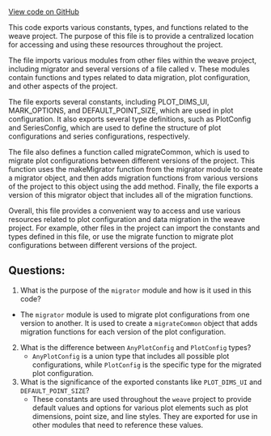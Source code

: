 [View code on GitHub](https://github.com/wandb/weave/weave-js/src/components/Panel2/PanelPlot/versions/index.ts)

This code exports various constants, types, and functions related to the weave project. The purpose of this file is to provide a centralized location for accessing and using these resources throughout the project.

The file imports various modules from other files within the weave project, including migrator and several versions of a file called v. These modules contain functions and types related to data migration, plot configuration, and other aspects of the project.

The file exports several constants, including PLOT_DIMS_UI, MARK_OPTIONS, and DEFAULT_POINT_SIZE, which are used in plot configuration. It also exports several type definitions, such as PlotConfig and SeriesConfig, which are used to define the structure of plot configurations and series configurations, respectively.

The file also defines a function called migrateCommon, which is used to migrate plot configurations between different versions of the project. This function uses the makeMigrator function from the migrator module to create a migrator object, and then adds migration functions from various versions of the project to this object using the add method. Finally, the file exports a version of this migrator object that includes all of the migration functions.

Overall, this file provides a convenient way to access and use various resources related to plot configuration and data migration in the weave project. For example, other files in the project can import the constants and types defined in this file, or use the migrate function to migrate plot configurations between different versions of the project.
## Questions: 
 1. What is the purpose of the `migrator` module and how is it used in this code?
   - The `migrator` module is used to migrate plot configurations from one version to another. It is used to create a `migrateCommon` object that adds migration functions for each version of the plot configuration.
2. What is the difference between `AnyPlotConfig` and `PlotConfig` types?
   - `AnyPlotConfig` is a union type that includes all possible plot configurations, while `PlotConfig` is the specific type for the migrated plot configuration.
3. What is the significance of the exported constants like `PLOT_DIMS_UI` and `DEFAULT_POINT_SIZE`?
   - These constants are used throughout the `weave` project to provide default values and options for various plot elements such as plot dimensions, point size, and line styles. They are exported for use in other modules that need to reference these values.